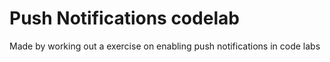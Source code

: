 # Push Notifications codelab

Made by working out a exercise on enabling push notifications in code labs
